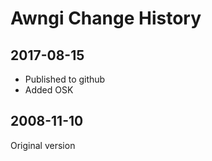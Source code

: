 # Awngi Change History

## 2017-08-15
* Published to github
* Added OSK

## 2008-11-10
Original version
